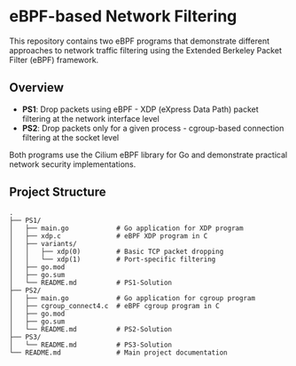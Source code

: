 # eBPF-based Network Filtering

This repository contains two eBPF programs that demonstrate different approaches to network traffic filtering using the Extended Berkeley Packet Filter (eBPF) framework.

## Overview

- **PS1**: Drop packets using eBPF - XDP (eXpress Data Path) packet filtering at the network interface level
- **PS2**: Drop packets only for a given process - cgroup-based connection filtering at the socket level

Both programs use the Cilium eBPF library for Go and demonstrate practical network security implementations.

## Project Structure

```
.
├── PS1/                   
│   ├── main.go            # Go application for XDP program
│   ├── xdp.c              # eBPF XDP program in C
│   ├── variants/          
│   │   ├── xdp(0)         # Basic TCP packet dropping
│   │   └── xdp(1)         # Port-specific filtering
│   ├── go.mod             
│   ├── go.sum             
│   └── README.md          # PS1-Solution
├── PS2/                   
│   ├── main.go            # Go application for cgroup program
│   ├── cgroup_connect4.c  # eBPF cgroup program in C
│   ├── go.mod             
│   ├── go.sum             
│   └── README.md          # PS2-Solution
├── PS3/                   
│   └── README.md          # PS3-Solution
└── README.md              # Main project documentation
